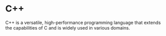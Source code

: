 # C++

C++ is a versatile, high-performance programming language that extends the capabilities of C and is widely used in various domains.